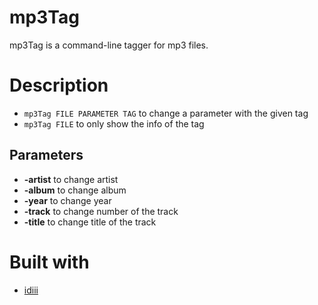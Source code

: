 # mp3Tag
mp3Tag is a command-line tagger for mp3 files.

# Description

* `mp3Tag FILE PARAMETER TAG`  to change a parameter with the given tag
* `mp3Tag FILE` to only show the info of the tag

## Parameters
* **-artist** to change artist
* **-album** to change album
* **-year** to change year
* **-track** to change number of the track
* **-title** to change title of the track

# Built with
* [idiii](https://hackage.haskell.org/package/idiii)
